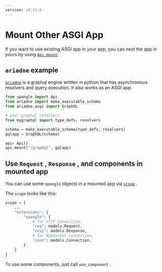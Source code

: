 ```yaml
---
version: v0.11.0
---
```


# Mount Other ASGI App

If you want to use existing ASGI app in your app, you can nest the app in yours by using [`Api.mount`](../api/api-py.md#Api.mount).

## `ariadne` example

[`ariadne`](https://github.com/mirumee/ariadne) is a graphql engine written in python that has asynchronous resolvers and query execution. It also works as an ASGI app.

```python
from spangle import Api
from ariadne import make_executable_schema
from ariadne.asgi import GraphQL

# your graphql resolvers.
from mygraphql import type_defs, resolvers

schema = make_executable_schema(type_defs, resolvers)
gqlapp = GraphQL(schema)

api= Api()
api.mount("/graphql", gqlapp)

```

## Use `Request` , `Response` , and components in mounted app

You can use some `spangle` objects in a mounted app via [`scope`](https://asgi.readthedocs.io/en/latest/specs/www.html) .

The `scope` looks like this:

```python
scope = {
    ...
    "extensions": {
        "spangle": {
            # for HTTP connection.
            "req": models.Request,
            "resp": models.Response,
            # for WebSocket connection.
            "conn": models.Connection,
        }
    }
}

```

To use some components, just call `use_component` .
